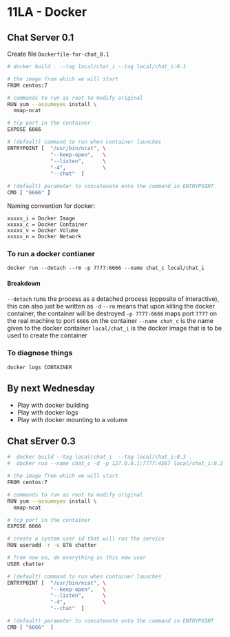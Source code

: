 # 11LA - Docker

## Chat Server 0.1

Create file `Dockerfile-for-chat_0.1`
```bash
# docker build . --tag local/chat_i --tag local/chat_i:0.1

# the image from which we will start
FROM centos:7

# commands to run as root to modify original
RUN yum --assumeyes install \
  nmap-ncat

# tcp port in the container
EXPOSE 6666

# (default) command to run when container launches
ENTRYPOINT [  "/usr/bin/ncat", \
              "--keep-open",   \
              "--listen",      \
              "-4",            \
              "--chat"  ]

# (default) parameter to concatenate onto the command in ENTRYPOINT
CMD [ "6666" ]
```

Naming convention for docker:
```
xxxxx_i = Docker Image
xxxxx_c = Docker Container
xxxxx_v = Docker Volume
xxxxx_n = Docker Network
```

### To run a docker contianer

```
docker run --detach --rm -p 7777:6666 --name chat_c local/chat_i
```

#### Breakdown
`--detach` runs the process as a detached process (opposite of interactive), this can also just be written as `-d`
`--rm` means that upon killing the docker container, the container will be destroyed
`-p 7777:6666` maps port `7777` on the real machine to port `6666` on the container
`--name chat_c` is the name given to the docker container
`local/chat_i` is the docker image that is to be used to create the container

### To diagnose things
`docker logs CONTAINER`


## By next Wednesday
- Play with docker building
- Play with docker logs
- Play with docker mounting to a volume

## Chat sErver 0.3
```bash
#  docker build --tag local/chat_i  --tag local/chat_i:0.3 .
#  docker run --name chat_c -d -p 127.0.0.1:7777:4567 local/chat_i:0.3 4567

# the image from which we will start
FROM centos:7

# commands to run as root to modify original
RUN yum --assumeyes install \
  nmap-ncat

# tcp port in the container
EXPOSE 6666

# create a system user id that will run the service
RUN useradd -r -u 876 chatter

# from now on, do everything as this new user
USER chatter

# (default) command to run when container launches
ENTRYPOINT [  "/usr/bin/ncat", \
              "--keep-open",   \
              "--listen",      \
              "-4",            \
              "--chat"  ]

# (default) parameter to concatenate onto the command in ENTRYPOINT
CMD [ "6666"  ]
```